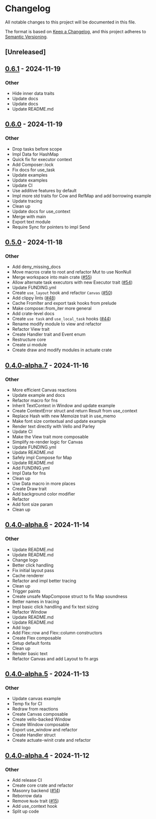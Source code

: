 # Changelog

All notable changes to this project will be documented in this file.

The format is based on [Keep a Changelog](https://keepachangelog.com/en/1.0.0/),
and this project adheres to [Semantic Versioning](https://semver.org/spec/v2.0.0.html).

## [Unreleased]

## [0.6.1](https://github.com/actuate-rs/actuate/compare/actuate-v0.6.0...actuate-v0.6.1) - 2024-11-19

### Other

- Hide inner data traits
- Update docs
- Update docs
- Update README.md

## [0.6.0](https://github.com/actuate-rs/actuate/compare/actuate-v0.5.0...actuate-v0.6.0) - 2024-11-19

### Other

- Drop tasks before scope
- Impl Data for HashMap
- Quick fix for executor context
- Add Composer::lock
- Fix docs for use_task
- Update examples
- Update examples
- Update CI
- Use additive features by default
- Impl more std traits for Cow and RefMap and add borrowing example
- Update tracing
- Clean up
- Update docs for use_context
- Merge with main
- Export text module
- Require Sync for pointers to impl Send

## [0.5.0](https://github.com/actuate-rs/actuate/compare/actuate-v0.4.0...actuate-v0.5.0) - 2024-11-18

### Other

- Add deny_missing_docs
- Move macros crate to root and refactor Mut to use NonNull
- Merge workspace into main crate ([#55](https://github.com/actuate-rs/actuate/pull/55))
- Allow alternate task executors with new Executor trait ([#54](https://github.com/actuate-rs/actuate/pull/54))
- Update FUNDING.yml
- Create `use_layout` hook and refactor `Canvas` ([#50](https://github.com/actuate-rs/actuate/pull/50))
- Add clippy lints ([#48](https://github.com/actuate-rs/actuate/pull/48))
- Cache FromIter and export task hooks from prelude
- Make compose::from_iter more general
- Add crate-level docs
- Create `use task` and `use_local_task` hooks ([#44](https://github.com/actuate-rs/actuate/pull/44))
- Rename modify module to view and refactor
- Refactor View trait
- Create Handler trait and Event enum
- Restructure core
- Create ui module
- Create draw and modify modules in actuate crate

## [0.4.0-alpha.7](https://github.com/actuate-rs/actuate/compare/actuate-v0.4.0-alpha.6...actuate-v0.4.0-alpha.7) - 2024-11-16

### Other

- More efficient Canvas reactions
- Update example and docs
- Refactor macro for fns
- Inherit TextContext in Window and update example
- Create ContextError struct and return Result from use_context
- Replace Hash with new Memoize trait in use_memo
- Make font size contextual and update example
- Render text directly with Vello and Parley
- Update CI
- Make the View trait more composable
- Simplify re-render logic for Canvas
- Update FUNDING.yml
- Update README.md
- Safely impl Compose for Map<C>
- Update README.md
- Add FUNDING.yml
- Impl Data for fns
- Clean up
- Use Data macro in more places
- Create Draw trait
- Add background color modifier
- Refactor
- Add font size param
- Clean up

## [0.4.0-alpha.6](https://github.com/actuate-rs/actuate/compare/actuate-v0.4.0-alpha.5...actuate-v0.4.0-alpha.6) - 2024-11-14

### Other

- Update README.md
- Update README.md
- Change logo
- Better click handling
- Fix initial layout pass
- Cache renderer
- Refactor and impl better tracing
- Clean up
- Trigger paints
- Create unsafe MapCompose struct to fix Map soundness
- Better names in tracing
- Impl basic click handling and fix text sizing
- Refactor Window
- Update README.md
- Update README.md
- Add logo
- Add Flex::row and Flex::column constructors
- Create Flex composable
- Setup default fonts
- Clean up
- Render basic text
- Refactor Canvas and add Layout to fn args

## [0.4.0-alpha.5](https://github.com/actuate-rs/actuate/compare/actuate-v0.4.0-alpha.4...actuate-v0.4.0-alpha.5) - 2024-11-13

### Other

- Update canvas example
- Temp fix for CI
- Redraw from reactions
- Create Canvas composable
- Create vello-backed Window
- Create Window composable
- Export use_window and refactor
- Create Handler struct
- Create actuate-winit crate and refactor

## [0.4.0-alpha.4](https://github.com/actuate-rs/actuate/compare/actuate-v0.4.0-alpha.3...actuate-v0.4.0-alpha.4) - 2024-11-12

### Other

- Add release CI
- Create core crate and refactor
- Masonry backend ([#14](https://github.com/actuate-rs/actuate/pull/14))
- Reborrow data
- Remove `Node` trait ([#15](https://github.com/actuate-rs/actuate/pull/15))
- Add use_context hook
- Split up code
